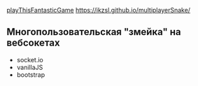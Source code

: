 [playThisFantasticGame](http://195.133.201.82/ 'multiplayerSnake')
https://ikzsl.github.io/multiplayerSnake/

## Многопользовательская "змейка" на вебсокетах

- socket.io
- vanillaJS
- bootstrap
